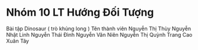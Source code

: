 # Nhóm 10 LT Hướng Đối Tượng
Bài tập Dinosaur ( trò khủng long )
Tên thành viên 
Nguyễn Thị Thùy
Nguyễn Nhật Linh
Nguyễn Thái Đình
Nguyễn Văn Niên
Nguyễn Thị Quỳnh Trang
Cao Xuân Tây
